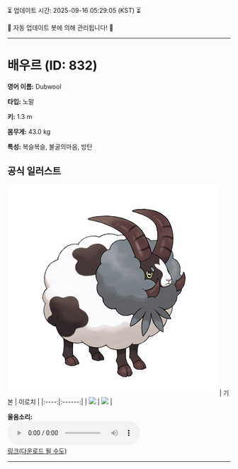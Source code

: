 
⏳ 업데이트 시간: 2025-09-16 05:29:05 (KST) ⏳

🤖 자동 업데이트 봇에 의해 관리됩니다! 🤖

---

# 배우르 (ID: 832)
**영어 이름:** Dubwool

**타입:** 노말

**키:** 1.3 m

**몸무게:** 43.0 kg

**특성:** 복슬복슬, 불굴의마음, 방탄

## 공식 일러스트
![](https://raw.githubusercontent.com/PokeAPI/sprites/master/sprites/pokemon/other/official-artwork/832.png)
| 기본 | 이로치 |
|:----:|:------:|
| <img src="http://play.pokemonshowdown.com/sprites/ani/dubwool.gif" width="200"> | <img src="http://play.pokemonshowdown.com/sprites/ani-shiny/dubwool.gif" width="200"> |

**울음소리:**<br><audio controls src="https://raw.githubusercontent.com/PokeAPI/cries/main/cries/pokemon/latest/832.ogg"></audio><br> [링크(다운로드 될 수도)](https://raw.githubusercontent.com/PokeAPI/cries/main/cries/pokemon/latest/832.ogg)


---
